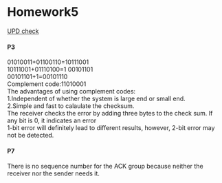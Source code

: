 #  Homework5
[UPD check](https://github.com/Liquidibiza/hello-world/blob/master/UDP.py)
#### P3
01010011+01100110=10111001<br>
10111001+01110100=1 00101101<br>
00101101+1=00101110   <br>
Complement code:11010001<br>
The advantages of using complement codes:<br>
1.Independent of whether the system is large end or small end.<br>
2.Simple and fast to calaulate the checksum.<br>
The receiver checks the error by adding three bytes to the check sum. If any bit is 0, it indicates an error<br>
1-bit error will definitely lead to different results, however, 2-bit error may not be detected.
#### P7
There is no sequence number for the ACK group because neither the receiver nor the sender needs it.